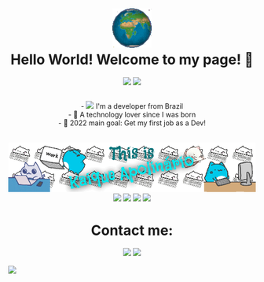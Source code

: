 <h1 align="center"> <img width="80px" src="https://github.com/Kaique-Apolinario/Kaique-Apolinario/blob/main/My%20GIF/Spinning%20World%20GIF.gif?raw=true" alt="animated"/> <br> Hello World! Welcome to my page! 👋</h1>
<div align="center">
    <img height="180px" src="https://github-readme-stats.vercel.app/api?username=kaique-apolinario&show_icons=true&theme=default"/>
    <img height="180px" src="http://github-readme-streak-stats.herokuapp.com?user=Kaique-Apolinario&theme=github-light&hide_border=true&date_format=M%20j%5B%2C%20Y%5D&fire=FF661E&currStreakLabel=811EFF94"/>
  <br>

</div>
    
  ##

<div align="center">
   - <img height="15em" src="https://cdn.countryflags.com/thumbs/brazil/flag-400.png" /> I'm a developer from Brazil <br>
   - 🤖 A technology lover since I was born <br>
   - 🏁 2022 main goal: Get my first job as a Dev! <br><br>
  <p align="center">
  <a href="https://github.com/Kaique-Apolinario/Kaique-Apolinario/blob/main/The%20credits.txt" title="Please, hire Kaique lol. Credits to: Arisanojima, Peach Cat, BugCat-Capoo, Bongo Cat"><img width="1050px" src="https://github.com/Kaique-Apolinario/Kaique-Apolinario/blob/main/My%20GIF/Kaique's%20GIF.gif" alt="animated"/></a>
  <img height="40px" src="https://img.shields.io/badge/Python-14354C?style=for-the-badge&logo=python&logoColor=white"/>     
  <img height="40px" src="https://img.shields.io/badge/css3-%231572B6.svg?style=for-the-badge&logo=css3&logoColor=white" />
  <img height="40px" src="https://img.shields.io/badge/HTML-239120?style=for-the-badge&logo=html5&logoColor=white" />
  <img height="40px" src="https://img.shields.io/badge/JavaScript-F7DF1E?style=for-the-badge&logo=javascript&logoColor=black">
</div>
    <h1 align="center"> Contact me: </h1>
    
    
<div align="center">
  <a href="mailto:kaiqueapol@outlook.com"><img src="https://img.shields.io/badge/Microsoft_Outlook-0078D4?style=for-the-badge&logo=microsoft-outlook&logoColor=white" target="_blank"></a>
  <a href="https://www.linkedin.com/in/https://www.linkedin.com/in/kaique-apolinário/" target="_blank"><img src="https://img.shields.io/badge/-LinkedIn-%230077B5?style=for-the-badge&logo=linkedin&logoColor=white" target="_blank"></a> 
</div>
<br><img height="20px" src="https://badges.pufler.dev/visits/Kaique-Apolinario/Kaique-Apolinario">
<!--
**Kaique-Apolinario/Kaique-Apolinario** is a ✨ _special_ ✨ repository because its `README.md` (this file) appears on your GitHub profile.

Here are some ideas to get you started:

- 🔭 I’m currently working on ..
- 🌱 I’m currently learning ...
- 👯 I’m looking to collaborate on ...
- 🤔 I’m looking for help with ...
- 💬 Ask me about ...
- 📫 How to reach me: ...
- 😄 Pronouns: ...
- ⚡ Fun fact: ...
-->
